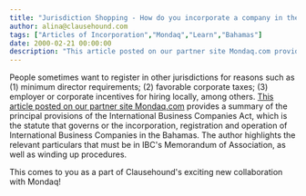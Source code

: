 ```yaml
---
title: "Jurisdiction Shopping - How do you incorporate a company in the Bahamas?"
author: alina@clausehound.com
tags: ["Articles of Incorporation","Mondaq","Learn","Bahamas"]
date: 2000-02-21 00:00:00
description: "This article posted on our partner site Mondaq.com provides a summary of the principal provisions of the International Business Companies Act, which is the statute that governs or the incorporation,..."
---
```


People sometimes want to register in other jurisdictions for reasons such as (1) minimum director requirements; (2) favorable corporate taxes; (3) employer or corporate incentives for hiring locally, among others. [This article posted on our partner site Mondaq.com](http://www.mondaq.com/x/7406/Environmental+Law/A+Guide+To+International+Business+Companies+In+The+Bahamas) provides a summary of the principal provisions of the International Business Companies Act, which is the statute that governs or the incorporation, registration and operation of International Business Companies in the Bahamas. The author highlights the relevant particulars that must be in IBC's Memorandum of Association, as well as winding up procedures.

This comes to you as a part of Clausehound's exciting new collaboration with Mondaq!
